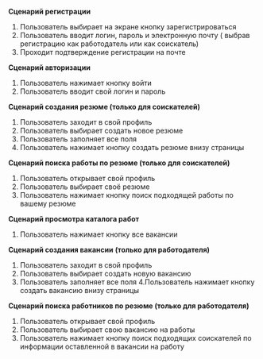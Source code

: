 **Cценарий регистрации**

1. Пользователь выбирает на экране кнопку зарегистрироваться
2. Пользователь вводит логин, пароль и электронную почту ( выбрав регистрацию как работодатель или как соискатель)
3. Проходит подтверждение регистрации на почте

**Сценарий авторизации**

1. Пользователь нажимает кнопку войти
2. Пользователь вводит свой логин и пароль

**Сценарий создания резюме (только для соискателей)**

1. Пользователь заходит в свой профиль
2. Пользователь выбирает создать новое резюме
3. Пользователь заполняет все поля
4. Пользователь нажимает кнопку создать резюме внизу страницы

**Сценарий поиска работы по резюме (только для соискателей)**

1. Пользователь открывает свой профиль
2. Пользователь выбирает своё резюме
3. Пользователь нажимает кнопку поиск подходящей работы по вашему резюме

**Сценарий просмотра каталога работ**

1. Пользователь нажимает кнопку все вакансии

**Сценарий создания вакансии** **(только для работодателя)**

1. Пользователь заходит в свой профиль
2. Пользователь выбирает создать новую вакансию
3. Пользователь заполняет все поля
4.Пользователь нажимает кнопку создать вакансию внизу страницы

**Сценарий поиска работников по резюме (только для работодателя)**

1. Пользователь открывает свой профиль
2. Пользователь выбирает свою вакансию на работы
3. Пользователь нажимает кнопку поиск подходящих соискателей по информации оставленной в вакансии на работу
